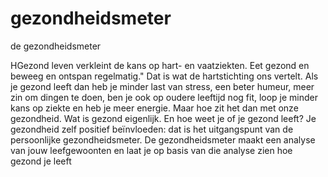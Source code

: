 # gezondheidsmeter
de gezondheidsmeter

HGezond leven verkleint de kans op hart- en vaatziekten. Eet gezond en beweeg en ontspan regelmatig." Dat is wat de hartstichting ons vertelt. Als je gezond leeft dan heb je minder last van stress, een beter humeur, meer zin om dingen te doen, ben je ook op oudere leeftijd nog fit, loop je minder kans op ziekte en heb je meer energie.
Maar hoe zit het dan met onze gezondheid. Wat is gezond eigenlijk. En hoe weet je of je gezond leeft?
Je gezondheid zelf positief beïnvloeden: dat is het uitgangspunt van de persoonlijke gezondheidsmeter. De gezondheidsmeter maakt een analyse van jouw leefgewoonten en laat je op basis van die analyse zien hoe gezond je leeft